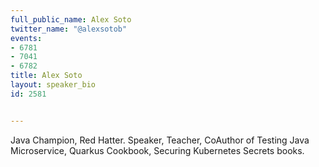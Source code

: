 ---
full_public_name: Alex Soto
twitter_name: "@alexsotob"
events:
- 6781
- 7041
- 6782
title: Alex Soto
layout: speaker_bio
id: 2581

---
Java Champion, Red Hatter. Speaker, Teacher, CoAuthor of Testing Java Microservice, Quarkus Cookbook, Securing Kubernetes Secrets books.